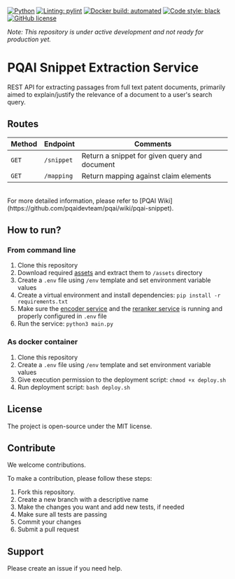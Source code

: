 [![Python](https://img.shields.io/badge/python-v3.8-blue)](https://www.python.org/)
[![Linting: pylint](https://img.shields.io/badge/linting-pylint-yellowgreen)](https://github.com/PyCQA/pylint)
[![Docker build: automated](https://img.shields.io/badge/docker%20build-automated-066da5)](https://www.docker.com/)
[![Code style: black](https://img.shields.io/badge/code%20style-black-000000.svg)](https://github.com/psf/black)
[![GitHub license](https://img.shields.io/github/license/pqaidevteam/pqai?style=plastic)](https://github.com/pqaidevteam/pqai/blob/master/LICENSE)

_Note: This repository is under active development and not ready for production yet._

# PQAI Snippet Extraction Service

REST API for extracting passages from full text patent documents, primarily aimed to explain/justify the relevance of a document to a user's search query.

## Routes

| Method   | Endpoint    | Comments                                      |
| -------- | ----------- | --------------------------------------------- |
| `GET`    | `/snippet`  | Return a snippet for given query and document |
| `GET`    | `/mapping`  | Return mapping against claim elements         |
<br>
For more detailed information, please refer to [PQAI Wiki](https://github.com/pqaidevteam/pqai/wiki/pqai-snippet).
</br>

## How to run?

### From command line

1. Clone this repository
2. Download required [assets](https://s3.amazonaws.com/pqai.s3/public/assets-pqai-snippet.zip) and extract them to `/assets` directory
3. Create a `.env` file using `/env` template and set environment variable values
4. Create a virtual environment and install dependencies: `pip install -r requirements.txt`
5. Make sure the [encoder service](https://github.com/pqaidevteam/pqai-encoder) and the [reranker service](https://github.com/pqaidevteam/pqai-reranker) is running and properly configured in `.env` file
6. Run the service: `python3 main.py`

### As docker container

1. Clone this repository
1. Create a `.env` file using `/env` template and set environment variable values
1. Give execution permission to the deployment script: `chmod +x deploy.sh`
1. Run deployment script: `bash deploy.sh`

## License

The project is open-source under the MIT license.

## Contribute

We welcome contributions.

To make a contribution, please follow these steps:

1. Fork this repository.
2. Create a new branch with a descriptive name
3. Make the changes you want and add new tests, if needed
4. Make sure all tests are passing
5. Commit your changes
6. Submit a pull request

## Support

Please create an issue if you need help.
